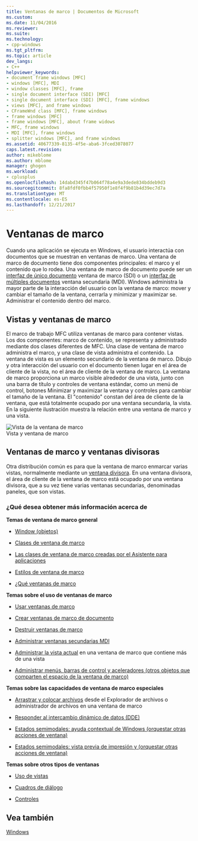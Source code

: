 ```yaml
---
title: Ventanas de marco | Documentos de Microsoft
ms.custom: 
ms.date: 11/04/2016
ms.reviewer: 
ms.suite: 
ms.technology:
- cpp-windows
ms.tgt_pltfrm: 
ms.topic: article
dev_langs:
- C++
helpviewer_keywords:
- document frame windows [MFC]
- windows [MFC], MDI
- window classes [MFC], frame
- single document interface (SDI) [MFC]
- single document interface (SDI) [MFC], frame windows
- views [MFC], and frame windows
- CFrameWnd class [MFC], frame windows
- frame windows [MFC]
- frame windows [MFC], about frame widows
- MFC, frame windows
- MDI [MFC], frame windows
- splitter windows [MFC], and frame windows
ms.assetid: 40677339-8135-4f5e-aba6-3fced3078077
caps.latest.revision: 
author: mikeblome
ms.author: mblome
manager: ghogen
ms.workload:
- cplusplus
ms.openlocfilehash: 14dabd345f47b064f78a4e9a3dede834bddeb9d3
ms.sourcegitcommit: 8fa8fdf0fbb4f57950f1e8f4f9b81b4d39ec7d7a
ms.translationtype: MT
ms.contentlocale: es-ES
ms.lasthandoff: 12/21/2017
---
```

# <a name="frame-windows"></a>Ventanas de marco
Cuando una aplicación se ejecuta en Windows, el usuario interactúa con documentos que se muestran en ventanas de marco. Una ventana de marco de documento tiene dos componentes principales: el marco y el contenido que lo rodea. Una ventana de marco de documento puede ser un [interfaz de único documento](../mfc/sdi-and-mdi.md) ventana de marco (SDI) o un [interfaz de múltiples documentos](../mfc/sdi-and-mdi.md) ventana secundaria (MDI). Windows administra la mayor parte de la interacción del usuario con la ventana de marco: mover y cambiar el tamaño de la ventana, cerrarla y minimizar y maximizar se. Administrar el contenido dentro del marco.  
  
## <a name="frame-windows-and-views"></a>Vistas y ventanas de marco  
 El marco de trabajo MFC utiliza ventanas de marco para contener vistas. Los dos componentes: marco de contenido, se representa y administrado mediante dos clases diferentes de MFC. Una clase de ventana de marco administra el marco, y una clase de vista administra el contenido. La ventana de vista es un elemento secundario de la ventana de marco. Dibujo y otra interacción del usuario con el documento tienen lugar en el área de cliente de la vista, no el área de cliente de la ventana de marco. La ventana de marco proporciona un marco visible alrededor de una vista, junto con una barra de título y controles de ventana estándar, como un menú de control, botones Minimizar y maximizar la ventana y controles para cambiar el tamaño de la ventana. El "contenido" constan del área de cliente de la ventana, que está totalmente ocupado por una ventana secundaria, la vista. En la siguiente ilustración muestra la relación entre una ventana de marco y una vista.  
  
 ![Vista de la ventana de marco](../mfc/media/vc37fx1.gif "vc37fx1")  
Vista y ventana de marco  
  
## <a name="frame-windows-and-splitter-windows"></a>Ventanas de marco y ventanas divisoras  
 Otra distribución común es para que la ventana de marco enmarcar varias vistas, normalmente mediante un [ventana divisora](../mfc/multiple-document-types-views-and-frame-windows.md). En una ventana divisora, el área de cliente de la ventana de marco está ocupado por una ventana divisora, que a su vez tiene varias ventanas secundarias, denominadas paneles, que son vistas.  
  
### <a name="what-do-you-want-to-know-more-about"></a>¿Qué desea obtener más información acerca de  
 **Temas de ventana de marco general**  
  
-   [Window (objetos)](../mfc/window-objects.md)  
  
-   [Clases de ventana de marco](../mfc/frame-window-classes.md)  
  
-   [Las clases de ventana de marco creadas por el Asistente para aplicaciones](../mfc/frame-window-classes-created-by-the-application-wizard.md)  
  
-   [Estilos de ventana de marco](../mfc/frame-window-styles-cpp.md)  
  
-   [¿Qué ventanas de marco](../mfc/what-frame-windows-do.md)  
  
 **Temas sobre el uso de ventanas de marco**  
  
-   [Usar ventanas de marco](../mfc/using-frame-windows.md)  
  
-   [Crear ventanas de marco de documento](../mfc/creating-document-frame-windows.md)  
  
-   [Destruir ventanas de marco](../mfc/destroying-frame-windows.md)  
  
-   [Administrar ventanas secundarias MDI](../mfc/managing-mdi-child-windows.md)  
  
-   [Administrar la vista actual](../mfc/managing-the-current-view.md) en una ventana de marco que contiene más de una vista  
  
-   [Administrar menús, barras de control y aceleradores (otros objetos que comparten el espacio de la ventana de marco)](../mfc/managing-menus-control-bars-and-accelerators.md)  
  
 **Temas sobre las capacidades de ventana de marco especiales**  
  
-   [Arrastrar y colocar archivos](../mfc/dragging-and-dropping-files-in-a-frame-window.md) desde el Explorador de archivos o administrador de archivos en una ventana de marco  
  
-   [Responder al intercambio dinámico de datos (DDE)](../mfc/responding-to-dynamic-data-exchange-dde.md)  
  
-   [Estados semimodales: ayuda contextual de Windows (orquestar otras acciones de ventana)](../mfc/orchestrating-other-window-actions.md)  
  
-   [Estados semimodales: vista previa de impresión y (orquestar otras acciones de ventana)](../mfc/orchestrating-other-window-actions.md)  
  
 **Temas sobre otros tipos de ventanas**  
  
-   [Uso de vistas](../mfc/using-views.md)  
  
-   [Cuadros de diálogo](../mfc/dialog-boxes.md)  
  
-   [Controles](../mfc/controls-mfc.md)  
  
## <a name="see-also"></a>Vea también  
 [Windows](../mfc/windows.md)

